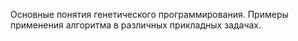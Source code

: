 Основные понятия генетического программирования. Примеры применения алгоритма в различных прикладных задачах.
